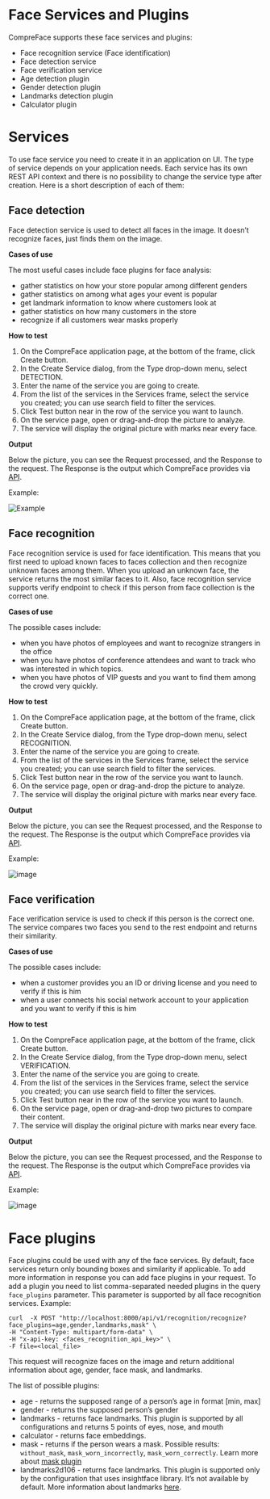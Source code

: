 # Face Services and Plugins

CompreFace supports these face services and plugins:
* Face recognition service (Face identification)
* Face detection service
* Face verification service
* Age detection plugin
* Gender detection plugin
* Landmarks detection plugin
* Calculator plugin

# Services

To use face service you need to create it in an application on UI. 
The type of service depends on your application needs. 
Each service has its own REST API context and there is no possibility to change the service type after creation. 
Here is a short description of each of them:

## Face detection

Face detection service is used to detect all faces in the image. 
It doesn’t recognize faces, just finds them on the image.

**Cases of use**

The most useful cases include face plugins for face analysis:
  * gather statistics on how your store popular among different genders
  * gather statistics on among what ages your event is popular
  * get landmark information to know where customers look at
  * gather statistics on how many customers in the store
  * recognize if all customers wear masks properly

**How to test**

1. On the CompreFace application page, at the bottom of the frame, click Create button.
2. In the Create Service dialog, from the Type drop-down menu, select DETECTION.
3. Enter the name of the service you are going to create.
4. From the list of the services in the Services frame, select the service you created; you can use search field to filter the services.
5. Click Test button near in the row of the service you want to launch.
6. On the service page, open or drag-and-drop the picture to analyze.
7. The service will display the original picture with marks near every face.

**Output**

Below the picture, you can see the Request processed, and the Response to the request.
The Response is the output which CompreFace provides via [API](Rest-API-description.md#face-detection-service).

Example:

![Example](https://user-images.githubusercontent.com/3736126/146967067-c6413d3e-3b23-45ad-abe8-0f8bc8f4800f.png)

## Face recognition

Face recognition service is used for face identification. This means that you first need to upload known faces to faces collection and 
then recognize unknown faces among them. When you upload an unknown face, the service returns the most similar faces to it. 
Also, face recognition service supports verify endpoint to check if this person from face collection is the correct one. 

**Cases of use**

The possible cases include:
  * when you have photos of employees and want to recognize strangers in the office
  * when you have photos of conference attendees and want to track who was interested in which topics.
  * when you have photos of VIP guests and you want to find them among the crowd very quickly.

**How to test**

1. On the CompreFace application page, at the bottom of the frame, click Create button.
2. In the Create Service dialog, from the Type drop-down menu, select RECOGNITION.
3. Enter the name of the service you are going to create.
4. From the list of the services in the Services frame, select the service you created; you can use search field to filter the services.
5. Click Test button near in the row of the service you want to launch.
6. On the service page, open or drag-and-drop the picture to analyze.
7. The service will display the original picture with marks near every face.

**Output**

Below the picture, you can see the Request processed, and the Response to the request.
The Response is the output which CompreFace provides via [API](Rest-API-description.md#face-recognition-service).

Example:

![image](https://user-images.githubusercontent.com/3736126/146967594-40684d12-e106-43b2-92ad-6a34176ddf87.png)

## Face verification

Face verification service is used to check if this person is the correct one. 
The service compares two faces you send to the rest endpoint and returns their similarity. 

**Cases of use**

The possible cases include:
  * when a customer provides you an ID or driving license and you need to verify if this is him
  * when a user connects his social network account to your application and you want to verify if this is him

**How to test**

1. On the CompreFace application page, at the bottom of the frame, click Create button.
2. In the Create Service dialog, from the Type drop-down menu, select VERIFICATION.
3. Enter the name of the service you are going to create.
4. From the list of the services in the Services frame, select the service you created; you can use search field to filter the services.
5. Click Test button near in the row of the service you want to launch.
6. On the service page, open or drag-and-drop two pictures to compare their content.
7. The service will display the original picture with marks near every face.

**Output**

Below the picture, you can see the Request processed, and the Response to the request.
The Response is the output which CompreFace provides via [API](Rest-API-description.md#face-verification-service).

Example:

![image](https://user-images.githubusercontent.com/3736126/146967889-ba8bdd9b-359f-4970-bfe0-71f3e6d21692.png)

#  Face plugins

Face plugins could be used with any of the face services. By default, face services return only bounding boxes and similarity if 
applicable. To add more information in response you can add face plugins in your request. To add a plugin you need to list 
comma-separated needed plugins in the query `face_plugins` parameter. This parameter is supported by all face recognition services.
Example:

```shell
curl  -X POST "http://localhost:8000/api/v1/recognition/recognize?face_plugins=age,gender,landmarks,mask" \
-H "Content-Type: multipart/form-data" \
-H "x-api-key: <faces_recognition_api_key>" \
-F file=<local_file>
```

This request will recognize faces on the image and return additional information about age, gender, face mask, and landmarks.

The list of possible plugins:
* age - returns the supposed range of a person’s age in format [min, max]
* gender - returns the supposed person’s gender
* landmarks - returns face landmarks. This plugin is supported by all configurations and returns 5 points of eyes, nose, and mouth
* calculator - returns face embeddings.  
* mask - returns if the person wears a mask. Possible results: `without_mask`, `mask_worn_incorrectly`, `mask_worn_correctly`. Learn more about [mask plugin](Mask-detection-plugin.md)
* landmarks2d106 - returns face landmarks. This plugin is supported only by the configuration that uses insightface library. It’s not 
  available by default. More information about landmarks [here](https://github.com/deepinsight/insightface/tree/ce3600a74209808017deaf73c036759b96a44ccb/alignment/coordinate_reg#visualization).
